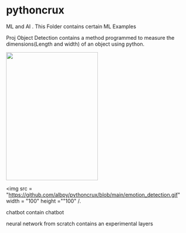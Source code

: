 # pythoncrux
ML and AI . This Folder contains certain ML Examples

Proj Object Detection contains a method programmed to measure the dimensions(Length and width) of an object using python.

<img src="https://github.com/albpy/pythoncrux/blob/main/measurent.gif" width="250" height="350" />


<img src = "https://github.com/albpy/pythoncrux/blob/main/emotion_detection.gif" width = "100" height =""100" /.

chatbot contain chatbot

neural network from scratch contains an experimental layers
